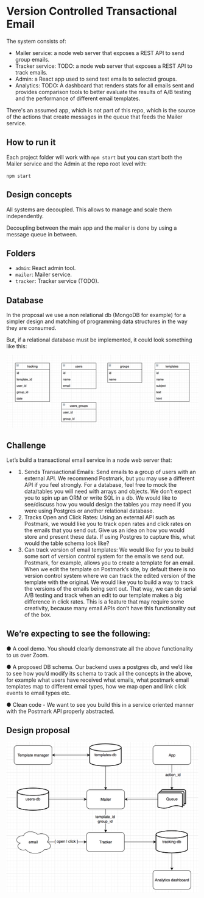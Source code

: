 # Version Controlled Transactional Email

The system consists of:

- Mailer service: a node web server that exposes a REST API to send group emails.
- Tracker service: TODO: a node web server that exposes a REST API to track emails.
- Admin: a React app used to send test emails to selected groups.
- Analytics: TODO: A dashboard that renders stats for all emails sent and provides
  comparison tools to better evaluate the results of A/B testing and the performance of
  different email templates.

There's an assumed app, which is not part of this repo, which is the source of the actions that create messages in the queue that feeds the Mailer service.

## How to run it

Each project folder will work with `npm start` but you can start both the Mailer service
and the Admin at the repo root level with:

`npm start`

## Design concepts

All systems are decoupled. This allows to manage and scale them independently.

Decoupling between the main app and the mailer is done by using a message queue in between.

## Folders

- `admin`: React admin tool.
- `mailer`: Mailer service.
- `tracker`: Tracker service (TODO).

## Database

In the proposal we use a non relational db (MongoDB for example) for a simpler design and
matching of programming data structures in the way they are consumed.

But, if a relational database must be implemented, it could look something like this:

<img src="./relational-db.png" />

## Challenge

Let’s build a transactional email service in a node web server that:

- 1. Sends Transactional Emails:
     Send emails to a group of users with an external API.
     We recommend Postmark, but you may use a different API if you feel strongly. For a
     database, feel free to mock the data/tables you will need with arrays and objects. We
     don’t expect you to spin up an ORM or write SQL in a db. We would like to
     see/discuss how you would design the tables you may need if you were using
     Postgres or another relational database.

- 2. Tracks Open and Click Rates:
     Using an external API such as Postmark, we would like
     you to track open rates and click rates on the emails that you send out. Give us an
     idea on how you would store and present these data. If using Postgres to capture
     this, what would the table schema look like?

- 3. Can track version of email templates:
     We would like for you to build some sort of
     version control system for the emails we send out. Postmark, for example, allows
     you to create a template for an email. When we edit the template on Postmark’s site,
     by default there is no version control system where we can track the edited version
     of the template with the original. We would like you to build a way to track the
     versions of the emails being sent out. That way, we can do serial A/B testing and
     track when an edit to our template makes a big difference in click rates. This is a
     feature that may require some creativity, because many email APIs don’t have this
     functionality out of the box.

## We’re expecting to see the following:

● A cool demo. You should clearly demonstrate all the above functionality to us over
Zoom.

● A proposed DB schema. Our backend uses a postgres db, and we’d like to see
how you’d modify its schema to track all the concepts in the above, for example what
users have received what emails, what postmark email templates map to different
email types, how we map open and link click events to email types etc.

● Clean code - We want to see you build this in a service oriented manner with the
Postmark API properly abstracted.

## Design proposal

<img src="./system-diagram.png" />
